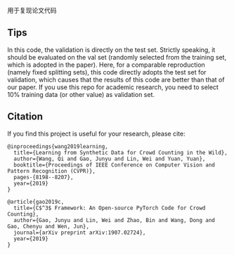 用于复现论文代码


## Tips

In this code, the validation is directly on the test set. Strictly speaking, it should be evaluated on the val set (randomly selected from the training set, which is adopted in the paper). Here, for a comparable reproduction (namely fixed splitting sets), this code directly adopts the test set for validation, which causes that the results of this code are better than that of our paper. If you use this repo for academic research, you need to select 10% training data (or other value) as validation set. 

## Citation
If you find this project is useful for your research, please cite:
```
@inproceedings{wang2019learning,
  title={Learning from Synthetic Data for Crowd Counting in the Wild},
  author={Wang, Qi and Gao, Junyu and Lin, Wei and Yuan, Yuan},
  booktitle={Proceedings of IEEE Conference on Computer Vision and Pattern Recognition (CVPR)},
  pages-{8198--8207},
  year={2019}
}
```
```
@article{gao2019c,
  title={C$^3$ Framework: An Open-source PyTorch Code for Crowd Counting},
  author={Gao, Junyu and Lin, Wei and Zhao, Bin and Wang, Dong and Gao, Chenyu and Wen, Jun},
  journal={arXiv preprint arXiv:1907.02724},
  year={2019}
}
```
